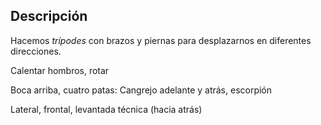 ## Descripción

Hacemos *trípodes* con brazos y piernas para desplazarnos en diferentes direcciones.

Calentar hombros, rotar

Boca arriba, cuatro patas: Cangrejo adelante y atrás, escorpión

Lateral, frontal, levantada técnica (hacia atrás)


